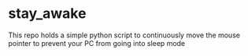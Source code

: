 # stay_awake
This repo holds a simple python script to continuously move the mouse pointer to prevent your PC from going into sleep mode
